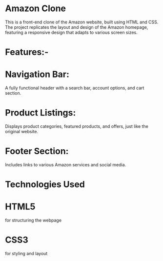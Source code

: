 # Amazon Clone
This is a front-end clone of the Amazon website, built using HTML and CSS.
The project replicates the layout and design of the Amazon homepage, featuring a responsive design that adapts to various screen sizes.

# Features:-
# Navigation Bar:
A fully functional header with a search bar, account options, and cart section.
# Product Listings:
Displays product categories, featured products, and offers, just like the original website.
# Footer Section:
Includes links to various Amazon services and social media.
# Technologies Used
# HTML5
for structuring the webpage
# CSS3 
for styling and layout
